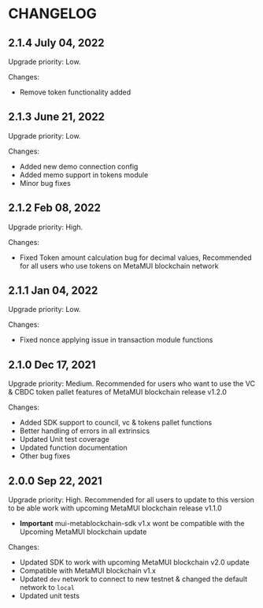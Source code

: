 # CHANGELOG

## 2.1.4 July 04, 2022

Upgrade priority: Low.

Changes:

- Remove token functionality added

## 2.1.3 June 21, 2022

Upgrade priority: Low.

Changes:

- Added new demo connection config
- Added memo support in tokens module
- Minor bug fixes 

## 2.1.2 Feb 08, 2022

Upgrade priority: High.

Changes:

- Fixed Token amount calculation bug for decimal values, Recommended for all users who use tokens on MetaMUI blockchain network

## 2.1.1 Jan 04, 2022

Upgrade priority: Low.

Changes:

- Fixed nonce applying issue in transaction module functions

## 2.1.0 Dec 17, 2021

Upgrade priority: Medium. Recommended for users who want to use the VC & CBDC token pallet features of MetaMUI blockchain release v1.2.0

Changes:

- Added SDK support to council, vc & tokens pallet functions
- Better handling of errors in all extrinsics
- Updated Unit test coverage
- Updated function documentation
- Other bug fixes

## 2.0.0 Sep 22, 2021

Upgrade priority: High. Recommended for all users to update to this version to be able work with upcoming MetaMUI blockchain release v1.1.0

- **Important** mui-metablockchain-sdk v1.x wont be compatible with the Upcoming MetaMUI blockchain update

Changes:

- Updated SDK to work with upcoming MetaMUI blockchain v2.0 update
- Compatible with MetaMUI blockchain v1.x 
- Updated `dev` network to connect to new testnet & changed the default network to `local`
- Updated unit tests


